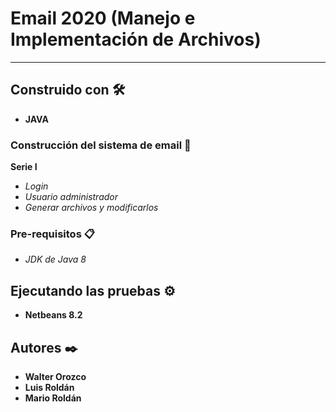 # Email 2020 (Manejo e Implementación de Archivos)

------

## Construido con 🛠️

- **JAVA**

### Construcción del sistema de email 🔧

**Serie I**

- *Login*
- *Usuario administrador*
- *Generar archivos y modificarlos*

### Pre-requisitos 📋

- *JDK de Java 8*

## Ejecutando las pruebas ⚙️

- **Netbeans 8.2**

## Autores ✒️

- **Walter Orozco** 
- **Luis Roldán** 
- **Mario Roldán**  